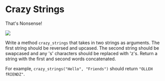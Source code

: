 
# Crazy Strings

That's Nonsense!

<img src="https://s3.amazonaws.com/after-school-assets/gibberish.gif">

Write a method `crazy_strings` that takes in two strings as arguments. The first string should be reversed and upcased. The second string should be swapcased and any 's' characters should be replaced with 'z's. Return a string with the first and second words concatenated.

For example, `crazy_strings("Hello", "Friends")` should return `"OLLEH fRIENDZ"`.